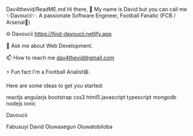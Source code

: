 
Dav4thevid/ReadME.md
Hi there, 👋 My name is David 
but you can call me ✨Davoucii✨.
A passionate Software Engineer, 
Football Fanatic (FCB / Arsenal🤔)

🌐 Davoucii https://find-davoucii.netlify.app

💬 Ask me about Web Development.

📫 How to reach me dav4thevid@gmail.com

⚡ Fun fact I'm a Football Analist😄.

Here are some ideas to get you started:

reactjs angularjs bootstrap css3 html5 javascript typescript mongodb nodejs ionic

Davoucii

Fabusuyi David Oluwasegun Oluwatobiloba

<!--
**dav4thevid/dav4thevid** is a ✨ _special_ ✨ repository because its `README.md` (this file) appears on your GitHub profile.
Dav4thevid/ReadME.md
Hi there, 👋 My name is David 
but you can call me Davoucii.
A passionate Software Engineer, 
Football Fanatic (FCB / Arsenal🤔)

🌐 Davoucii https://find-davoucii.netlify.app

💬 Ask me about Web Development.

📫 How to reach me dav4thevid@gmail.com

⚡ Fun fact I'm a Football Analist😄.

Here are some ideas to get you started:

reactjs angularjs bootstrap css3 html5 javascript typescript mongodb nodejs ionic

Davoucii

Fabusuyi David Oluwasegun Oluwatobiloba

-->

